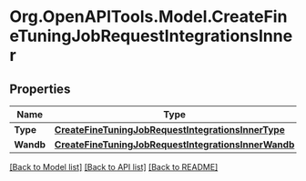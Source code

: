 # Org.OpenAPITools.Model.CreateFineTuningJobRequestIntegrationsInner

## Properties

Name | Type | Description | Notes
------------ | ------------- | ------------- | -------------
**Type** | [**CreateFineTuningJobRequestIntegrationsInnerType**](CreateFineTuningJobRequestIntegrationsInnerType.md) |  | 
**Wandb** | [**CreateFineTuningJobRequestIntegrationsInnerWandb**](CreateFineTuningJobRequestIntegrationsInnerWandb.md) |  | 

[[Back to Model list]](../README.md#documentation-for-models) [[Back to API list]](../README.md#documentation-for-api-endpoints) [[Back to README]](../README.md)

